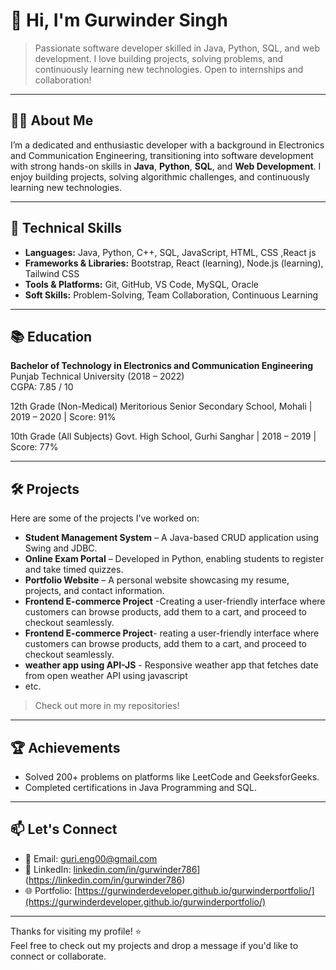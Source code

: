 # 👋 Hi, I'm Gurwinder Singh

> Passionate software developer skilled in Java, Python, SQL, and web development. I love building projects, solving problems, and continuously learning new technologies. Open to internships and collaboration!

---

## 🧑‍💻 About Me

I’m a dedicated and enthusiastic developer with a background in Electronics and Communication Engineering, transitioning into software development with strong hands-on skills in **Java**, **Python**, **SQL**, and **Web Development**. I enjoy building projects, solving algorithmic challenges, and continuously learning new technologies.

---

## 💼 Technical Skills

- **Languages:** Java, Python, C++, SQL, JavaScript, HTML, CSS ,React js
- **Frameworks & Libraries:** Bootstrap, React (learning), Node.js (learning), Tailwind CSS
- **Tools & Platforms:** Git, GitHub, VS Code, MySQL, Oracle
- **Soft Skills:** Problem-Solving, Team Collaboration, Continuous Learning

---

## 📚 Education

**Bachelor of Technology in Electronics and Communication Engineering**  
Punjab Technical University (2018 – 2022)  
CGPA: 7.85 / 10

12th Grade (Non-Medical)
Meritorious Senior Secondary School, Mohali | 2019 – 2020 | Score: 91%

10th Grade (All Subjects)
Govt. High School, Gurhi Sanghar | 2018 – 2019 | Score: 77%

---

## 🛠 Projects

Here are some of the projects I've worked on:

- **Student Management System** – A Java-based CRUD application using Swing and JDBC.
- **Online Exam Portal** – Developed in Python, enabling students to register and take timed quizzes.
- **Portfolio Website** – A personal website showcasing my resume, projects, and contact information.
- **Frontend E-commerce Project** -Creating a user-friendly interface where customers can browse products, add them to a cart, and proceed to checkout seamlessly.
- **Frontend E-commerce Project**- reating a user-friendly interface where customers can browse products, add them to a cart, and proceed to checkout seamlessly.
- **weather app using API-JS** - Responsive weather app that fetches date from open weather API using javascript
- etc.
> Check out more in my repositories!

---

## 🏆 Achievements

- Solved 200+ problems on platforms like LeetCode and GeeksforGeeks.
- Completed certifications in Java Programming and SQL.

---

## 📫 Let's Connect

- 📧 Email: [guri.eng00@gmail.com](mailto:guri.eng00@gmail.com)
- 💼 LinkedIn: [linkedin.com/in/gurwinder786](https://linkedin.com/in/gurwinder786)](https://linkedin.com/in/gurwinder786)
- 🌐 Portfolio: [https://gurwinderdeveloper.github.io/gurwinderportfolio/](https://gurwinderdeveloper.github.io/gurwinderportfolio/)

---

Thanks for visiting my profile! ⭐️  
Feel free to check out my projects and drop a message if you'd like to connect or collaborate.
